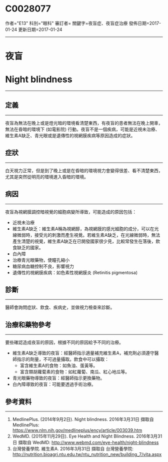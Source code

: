 # C0028077
作者="E13"
科別="眼科"
審訂者=
關鍵字=夜盲症、夜盲症治療
發佈日期=2017-01-24
更新日期=2017-01-24

----------
# 夜盲
# Night blindness
----------
## 定義
----------

夜盲為無法在晚上或是燈光暗的環境看清楚東西，有夜盲的患者無法在晚上開車，無法在昏暗的環境下 (如電影院) 行動。夜盲不是一個疾病，可能是近視未治療、維生素A缺乏、青光眼或是遺傳性的視網膜疾病等原因造成的症狀。

## 症狀
----------

白天視力正常，但是到了晚上或是在昏暗的環境視力會變得很差、看不清楚東西，尤其是突然從明亮的環境進入昏暗的環境。 

## 病因
----------

夜盲為視網膜調控暗視覺的細胞病變所導致，可能造成的原因包括：

- 近視未治療
- 維生素A缺乏：維生素A稱為視網醇，為視網膜的感光細胞的成分，可以在光線微弱時，接受光的刺激而產生視覺。若維生素A缺乏，在光線微弱時，無法產生清楚的視覺，維生素A缺乏在已開發國家很少見，比較常發生在落後，飲食缺乏的國家。
- 白內障
- 治療青光眼藥物，使瞳孔縮小
- 糖尿病血糖控制不良，影響視力
- 遺傳性的視網膜疾病：如色素性視網膜炎 (Retinitis pigmentosa)
## 診斷
----------

醫師會詢問症狀、飲食、疾病史，並做視力檢查來診斷。 

## 治療和藥物參考
----------

要些確認造成夜盲的原因，根據不同的原因給予不同的治療。

- 維生素A缺乏導致的夜盲：經醫師指示適量補充維生素A，補充劑必須遵守醫師指示的劑量，不可過量攝取。飲食中可以攝取：
  - 富含維生素A的食物：如魚油、蛋黃等。
  - 富含類胡蘿蔔素的食物：如紅蘿蔔、南瓜、紅心地瓜等。
- 青光眼藥物導致的夜盲：經醫師指示更換藥物。
- 白內障導致的夜盲：可能要透過手術治療。
## 參考資料
----------
1. MedlinePlus. (2014年9月2日). Night blindness. 2016年3月31日 擷取自 MedlinePlus: 
  https://www.nlm.nih.gov/medlineplus/ency/article/003039.htm
2. WedMD. (2015年11月29日). Eye Health and Night Blindness. 2016年3月31日 擷取自 WedMD: 
  http://www.webmd.com/eye-health/night-blindness
3. 台灣營養學院. 維生素A. 2016年3月31日 擷取自 台灣營養學院: 
  http://nutrition.bioagri.ntu.edu.tw/ntu_nutrition_new/building_7/vita.aspx

